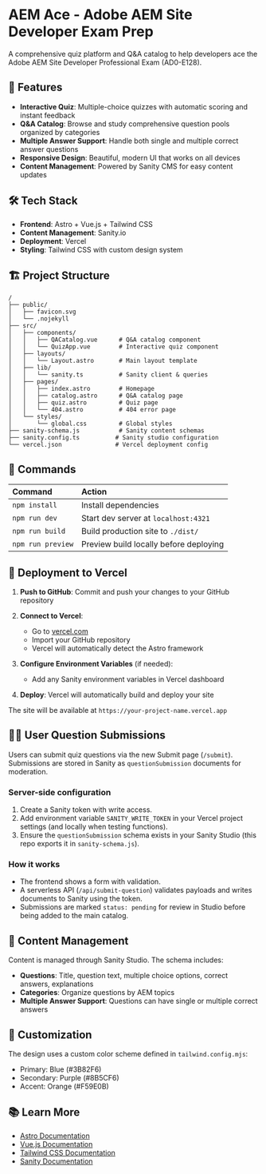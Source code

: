 # AEM Ace - Adobe AEM Site Developer Exam Prep

A comprehensive quiz platform and Q&A catalog to help developers ace the Adobe AEM Site Developer Professional Exam (AD0-E128).

## 🚀 Features

- **Interactive Quiz**: Multiple-choice quizzes with automatic scoring and instant feedback
- **Q&A Catalog**: Browse and study comprehensive question pools organized by categories
- **Multiple Answer Support**: Handle both single and multiple correct answer questions
- **Responsive Design**: Beautiful, modern UI that works on all devices
- **Content Management**: Powered by Sanity CMS for easy content updates

## 🛠️ Tech Stack

- **Frontend**: Astro + Vue.js + Tailwind CSS
- **Content Management**: Sanity.io
- **Deployment**: Vercel
- **Styling**: Tailwind CSS with custom design system

## 🏗️ Project Structure

```text
/
├── public/
│   ├── favicon.svg
│   └── .nojekyll
├── src/
│   ├── components/
│   │   ├── QACatalog.vue      # Q&A catalog component
│   │   └── QuizApp.vue        # Interactive quiz component
│   ├── layouts/
│   │   └── Layout.astro       # Main layout template
│   ├── lib/
│   │   └── sanity.ts          # Sanity client & queries
│   ├── pages/
│   │   ├── index.astro        # Homepage
│   │   ├── catalog.astro      # Q&A catalog page
│   │   ├── quiz.astro         # Quiz page
│   │   └── 404.astro          # 404 error page
│   └── styles/
│       └── global.css         # Global styles
├── sanity-schema.js           # Sanity content schemas
├── sanity.config.ts          # Sanity studio configuration
└── vercel.json               # Vercel deployment config
```

## 🧞 Commands

| Command           | Action                                       |
| :---------------- | :------------------------------------------- |
| `npm install`     | Install dependencies                         |
| `npm run dev`     | Start dev server at `localhost:4321`        |
| `npm run build`   | Build production site to `./dist/`          |
| `npm run preview` | Preview build locally before deploying      |

## 🚀 Deployment to Vercel

1. **Push to GitHub**: Commit and push your changes to your GitHub repository

2. **Connect to Vercel**:
   - Go to [vercel.com](https://vercel.com)
   - Import your GitHub repository
   - Vercel will automatically detect the Astro framework

3. **Configure Environment Variables** (if needed):
   - Add any Sanity environment variables in Vercel dashboard

4. **Deploy**: Vercel will automatically build and deploy your site

The site will be available at `https://your-project-name.vercel.app`

## 🙋‍♂️ User Question Submissions

Users can submit quiz questions via the new Submit page (`/submit`). Submissions are stored in Sanity as `questionSubmission` documents for moderation.

### Server-side configuration

1. Create a Sanity token with write access.
2. Add environment variable `SANITY_WRITE_TOKEN` in your Vercel project settings (and locally when testing functions).
3. Ensure the `questionSubmission` schema exists in your Sanity Studio (this repo exports it in `sanity-schema.js`).

### How it works

- The frontend shows a form with validation.
- A serverless API (`/api/submit-question`) validates payloads and writes documents to Sanity using the token.
- Submissions are marked `status: pending` for review in Studio before being added to the main catalog.

## 📝 Content Management

Content is managed through Sanity Studio. The schema includes:

- **Questions**: Title, question text, multiple choice options, correct answers, explanations
- **Categories**: Organize questions by AEM topics
- **Multiple Answer Support**: Questions can have single or multiple correct answers

## 🎨 Customization

The design uses a custom color scheme defined in `tailwind.config.mjs`:
- Primary: Blue (#3B82F6)
- Secondary: Purple (#8B5CF6)
- Accent: Orange (#F59E0B)

## 📚 Learn More

- [Astro Documentation](https://docs.astro.build)
- [Vue.js Documentation](https://vuejs.org)
- [Tailwind CSS Documentation](https://tailwindcss.com)
- [Sanity Documentation](https://www.sanity.io/docs)